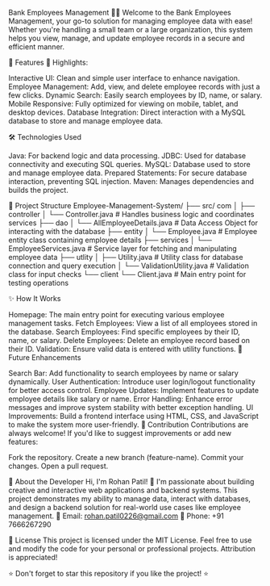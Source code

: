 
Bank Employees Management 🧑‍💼
Welcome to the Bank Employees Management, your go-to solution for managing employee data with ease! Whether you're handling a small team or a large organization, this system helps you view, manage, and update employee records in a secure and efficient manner.

🚀 Features 🌟 Highlights:

Interactive UI: Clean and simple user interface to enhance navigation.
Employee Management: Add, view, and delete employee records with just a few clicks.
Dynamic Search: Easily search employees by ID, name, or salary.
Mobile Responsive: Fully optimized for viewing on mobile, tablet, and desktop devices.
Database Integration: Direct interaction with a MySQL database to store and manage employee data.

🛠️ Technologies Used

Java: For backend logic and data processing.
JDBC: Used for database connectivity and executing SQL queries.
MySQL: Database used to store and manage employee data.
Prepared Statements: For secure database interaction, preventing SQL injection.
Maven: Manages dependencies and builds the project.

📂 Project Structure Employee-Management-System/ ├── src/
com
│
├── controller
│   └── Controller.java           # Handles business logic and coordinates services
├── dao
│   └── AllEmployeeDetails.java   # Data Access Object for interacting with the database
├── entity
│   └── Employee.java             # Employee entity class containing employee details
├── services
│   └── EmployeeServices.java     # Service layer for fetching and manipulating employee data
├── utlity
│   ├── Utility.java              # Utility class for database connection and query execution
│   └── ValidationUtility.java    # Validation class for input checks
└── client
    └── Client.java               # Main entry point for testing operations


✨ How It Works

Homepage: The main entry point for executing various employee management tasks.
Fetch Employees: View a list of all employees stored in the database.
Search Employees: Find specific employees by their ID, name, or salary.
Delete Employees: Delete an employee record based on their ID.
Validation: Ensure valid data is entered with utility functions.
🚧 Future Enhancements

Search Bar: Add functionality to search employees by name or salary dynamically.
User Authentication: Introduce user login/logout functionality for better access control.
Employee Updates: Implement features to update employee details like salary or name.
Error Handling: Enhance error messages and improve system stability with better exception handling.
UI Improvements: Build a frontend interface using HTML, CSS, and JavaScript to make the system more user-friendly.
🤝 Contribution Contributions are always welcome! If you'd like to suggest improvements or add new features:

Fork the repository.
Create a new branch (feature-name).
Commit your changes.
Open a pull request.

💼 About the Developer
Hi, I'm Rohan Patil! 👋 
I'm passionate about building creative and interactive web applications and backend systems. This project demonstrates my ability to manage data, interact with databases, and design a backend solution for real-world use cases like employee management.
📧 Email: rohan.patil0226@gmail.com
📱 Phone: +91 7666267290

📜 License This project is licensed under the MIT License. Feel free to use and modify the code for your personal or professional projects. Attribution is appreciated!

⭐ Don't forget to star this repository if you like the project! ⭐
